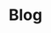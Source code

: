 ---
title: "Blog"
tagline: "Skincare tips, advice, and insights from a licensed esthetician."
permalink: /posts/
layout: home
author_profile: true
entries_layout: grid
classes: wide
description: "Skincare tips, advice, and insights from a licensed esthetician."
header:
  overlay_image: /assets/images/banner.jpg
  overlay_filter: rgba(75, 62, 43, 0.3)
  overlay_color: "#4B3E2B"
---